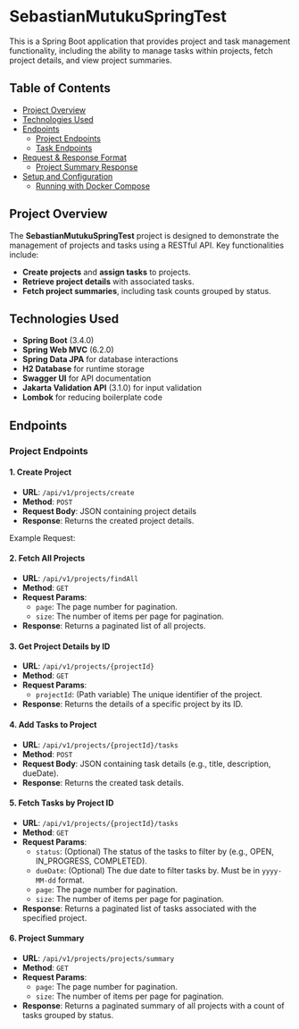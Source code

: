 # SebastianMutukuSpringTest

This is a Spring Boot application that provides project and task management functionality, including the ability to
manage tasks within projects, fetch project details, and view project summaries.

## Table of Contents

- [Project Overview](#project-overview)
- [Technologies Used](#technologies-used)
- [Endpoints](#endpoints)
    - [Project Endpoints](#project-endpoints)
    - [Task Endpoints](#task-endpoints)
- [Request & Response Format](#request--response-format)
    - [Project Summary Response](#project-summary-response)
- [Setup and Configuration](#setup-and-configuration)
    - [Running with Docker Compose](#running-with-docker-compose)

## Project Overview

The **SebastianMutukuSpringTest** project is designed to demonstrate the management of projects and tasks using a
RESTful API. Key functionalities include:

- **Create projects** and **assign tasks** to projects.
- **Retrieve project details** with associated tasks.
- **Fetch project summaries**, including task counts grouped by status.

## Technologies Used

- **Spring Boot** (3.4.0)
- **Spring Web MVC** (6.2.0)
- **Spring Data JPA** for database interactions
- **H2 Database** for runtime storage
- **Swagger UI** for API documentation
- **Jakarta Validation API** (3.1.0) for input validation
- **Lombok** for reducing boilerplate code

## Endpoints

### Project Endpoints

#### 1. **Create Project**

- **URL**: `/api/v1/projects/create`
- **Method**: `POST`
- **Request Body**: JSON containing project details
- **Response**: Returns the created project details.

Example Request:



#### 2. **Fetch All Projects**
- **URL**: `/api/v1/projects/findAll`
- **Method**: `GET`
- **Request Params**:
  - `page`: The page number for pagination.
  - `size`: The number of items per page for pagination.
- **Response**: Returns a paginated list of all projects.

#### 3. **Get Project Details by ID**
- **URL**: `/api/v1/projects/{projectId}`
- **Method**: `GET`
- **Request Params**:
  - `projectId`: (Path variable) The unique identifier of the project.
- **Response**: Returns the details of a specific project by its ID.

#### 4. **Add Tasks to Project**
- **URL**: `/api/v1/projects/{projectId}/tasks`
- **Method**: `POST`
- **Request Body**: JSON containing task details (e.g., title, description, dueDate).
- **Response**: Returns the created task details.

#### 5. **Fetch Tasks by Project ID**
- **URL**: `/api/v1/projects/{projectId}/tasks`
- **Method**: `GET`
- **Request Params**:
  - `status`: (Optional) The status of the tasks to filter by (e.g., OPEN, IN_PROGRESS, COMPLETED).
  - `dueDate`: (Optional) The due date to filter tasks by. Must be in `yyyy-MM-dd` format.
  - `page`: The page number for pagination.
  - `size`: The number of items per page for pagination.
- **Response**: Returns a paginated list of tasks associated with the specified project.

#### 6. **Project Summary**
- **URL**: `/api/v1/projects/projects/summary`
- **Method**: `GET`
- **Request Params**:
  - `page`: The page number for pagination.
  - `size`: The number of items per page for pagination.
- **Response**: Returns a paginated summary of all projects with a count of tasks grouped by status.
